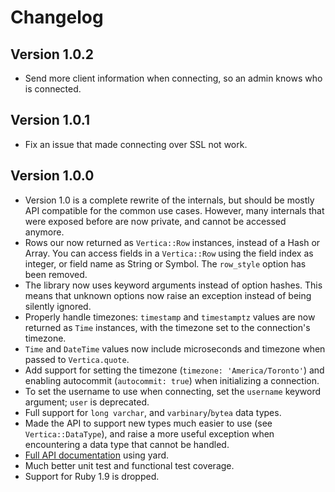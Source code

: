 # Changelog

## Version 1.0.2

- Send more client information when connecting, so an admin knows who is connected.

## Version 1.0.1

- Fix an issue that made connecting over SSL not work.

## Version 1.0.0

- Version 1.0 is a complete rewrite of the internals, but should be mostly API compatible
  for the common use cases. However, many internals that were exposed before are now private,
  and cannot be accessed anymore.
- Rows our now returned as `Vertica::Row` instances, instead of a Hash or Array. You can access
  fields in a `Vertica::Row` using the field index as integer, or field name as String or
  Symbol. The `row_style` option has been removed.
- The library now uses keyword arguments instead of option hashes. This means that unknown
  options now raise an exception instead of being silently ignored.
- Properly handle timezones: `timestamp` and `timestamptz` values are now returned as `Time`
  instances, with the timezone set to the connection's timezone.
- `Time` and `DateTime` values now include microseconds and timezone when passed to
  `Vertica.quote`.
- Add support for setting the timezone (`timezone: 'America/Toronto'`) and enabling autocommit
  (`autocommit: true`) when initializing a connection.
- To set the username to use when connecting, set the `username` keyword argument; `user` is
  deprecated.
- Full support for `long varchar`, and `varbinary`/`bytea` data types.
- Made the API to support new types much easier to use (see `Vertica::DataType`), and raise
  a more useful exception when encountering a data type that cannot be handled.
- [Full API documentation](http://www.rubydoc.info/gems/vertica/frames) using yard.
- Much better unit test and functional test coverage.
- Support for Ruby 1.9 is dropped.

